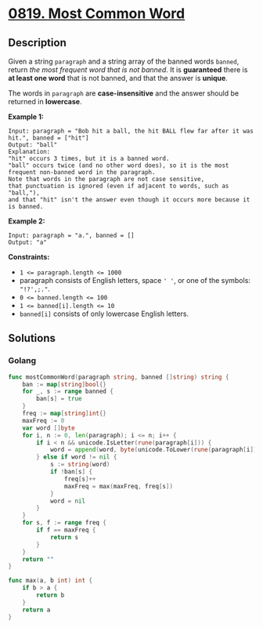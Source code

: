 # [0819. Most Common Word](https://leetcode-cn.com/problems/most-common-word/)



## Description


Given a string `paragraph` and a string array of the banned words `banned`, return *the most frequent word that is not banned*. It is **guaranteed** there is **at least one word** that is not banned, and that the answer is **unique**.

The words in `paragraph` are **case-insensitive** and the answer should be returned in **lowercase**.

 

**Example 1:**

```
Input: paragraph = "Bob hit a ball, the hit BALL flew far after it was hit.", banned = ["hit"]
Output: "ball"
Explanation: 
"hit" occurs 3 times, but it is a banned word.
"ball" occurs twice (and no other word does), so it is the most frequent non-banned word in the paragraph. 
Note that words in the paragraph are not case sensitive,
that punctuation is ignored (even if adjacent to words, such as "ball,"), 
and that "hit" isn't the answer even though it occurs more because it is banned.
```

**Example 2:**

```
Input: paragraph = "a.", banned = []
Output: "a"
```

 

**Constraints:**

- `1 <= paragraph.length <= 1000`
- paragraph consists of English letters, space `' '`, or one of the symbols: `"!?',;."`.
- `0 <= banned.length <= 100`
- `1 <= banned[i].length <= 10`
- `banned[i]` consists of only lowercase English letters.







## Solutions

<!-- tabs:start -->

### **Golang**

```go
func mostCommonWord(paragraph string, banned []string) string {
    ban := map[string]bool{}
    for _, s := range banned {
        ban[s] = true
    }
    freq := map[string]int{}
    maxFreq := 0
    var word []byte
    for i, n := 0, len(paragraph); i <= n; i++ {
        if i < n && unicode.IsLetter(rune(paragraph[i])) {
            word = append(word, byte(unicode.ToLower(rune(paragraph[i]))))
        } else if word != nil {
            s := string(word)
            if !ban[s] {
                freq[s]++
                maxFreq = max(maxFreq, freq[s])
            }
            word = nil
        }
    }
    for s, f := range freq {
        if f == maxFreq {
            return s
        }
    }
    return ""
}

func max(a, b int) int {
    if b > a {
        return b
    }
    return a
}
```

<!-- tabs:end -->